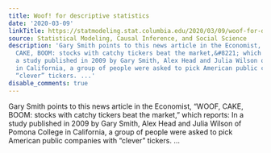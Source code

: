 ```yaml
---
title: Woof! for descriptive statistics
date: '2020-03-09'
linkTitle: https://statmodeling.stat.columbia.edu/2020/03/09/woof-for-descriptive-statistics/
source: Statistical Modeling, Causal Inference, and Social Science
description: 'Gary Smith points to this news article in the Economist, &#8220;WOOF,
  CAKE, BOOM: stocks with catchy tickers beat the market,&#8221; which reports: In
  a study published in 2009 by Gary Smith, Alex Head and Julia Wilson of Pomona College
  in California, a group of people were asked to pick American public companies with
  “clever” tickers. ...'
disable_comments: true
---
```

Gary Smith points to this news article in the Economist, &#8220;WOOF, CAKE, BOOM: stocks with catchy tickers beat the market,&#8221; which reports: In a study published in 2009 by Gary Smith, Alex Head and Julia Wilson of Pomona College in California, a group of people were asked to pick American public companies with “clever” tickers. ...